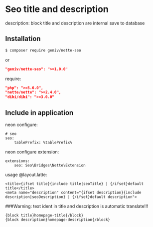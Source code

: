 Seo title and description
=========================

description: block title and description are internal save to database

Installation
------------

```sh
$ composer require geniv/nette-seo
```
or
```json
"geniv/nette-seo": ">=1.0.0"
```

require:
```json
"php": ">=5.6.0",
"nette/nette": ">=2.4.0",
"dibi/dibi": ">=3.0.0"
```

Include in application
----------------------

neon configure:
```neon
# seo
seo:
    tablePrefix: %tablePrefix%
```

neon configure extension:
```neon
extensions:
    seo: Seo\Bridges\Nette\Extension
```

usage @layout.latte:
```latte
<title>{ifset title}{include title|seoTitle} | {/ifset}default title</title>
<meta name="description" content="{ifset description}{include description|seoDescription} | {/ifset}default description">
```

###Warning:
text ident in title and description is automatic translate!!!
```latte
{block title}homepage-title{/block}
{block description}homepage-description{/block}
```
